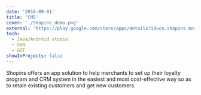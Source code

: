 ```yaml
---
date: '2016-09-01'
title: 'CMS'
cover: './Shopins_demo.png'
external: 'https://play.google.com/store/apps/details?id=co.shopins.member&hl=en_US&gl=US'
tech:
  - Java/Android studio
  - SVN
  - GIT
showInProjects: false
---
```


Shopins offers an app solution to help merchants to set up their loyalty program and CRM system in the easiest and most cost-effective way so as to retain existing customers and get new customers.
